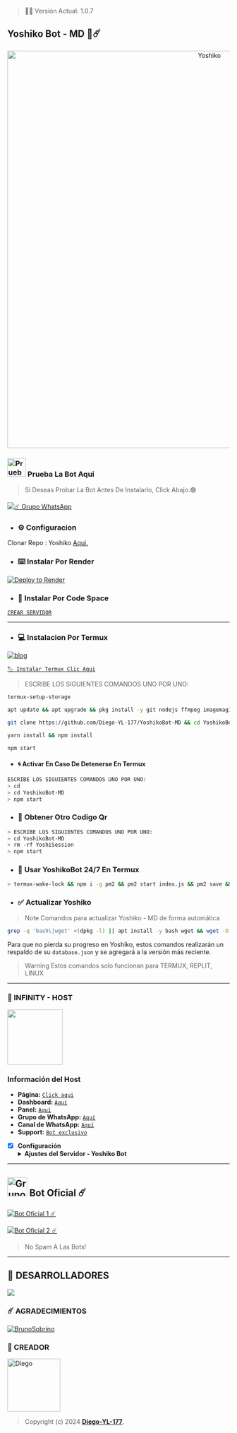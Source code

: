> 🚀🌸 Versión Actual: 1.0.7

## Yoshiko Bot - MD 🌸☄️

<p align="center">
<img src= "https://telegra.ph/file/b3bad1d59a301c8d5c637.jpg" alt="Yoshiko" width="900"/>
</p>

### <img src="https://i.pinimg.com/originals/19/80/6e/19806e91932e6054965fc83b85241270.gif" alt="Prueba La Bot Aqui" width="42" height="42"> Prueba La Bot Aqui

> Si Deseas Probar La Bot Antes De Instalarlo, Click Abajo.🟢

<a href="https://chat.whatsapp.com/Eaa9JFA53ps7WHMv2VHbO9"><img alt="☄️ Grupo WhatsApp" src="https://img.shields.io/badge/Grupo-Yoshiko-FF00FF?style=for-the-badge&logo=whatsapp&logoColor=white"/></a>


- ### ⚙️ Configuracion
 Clonar Repo : Yoshiko [Aqui.](https://github.com/Diego-YL-177/YoshikoBot-MD/fork)


- ###  ⌨️ Instalar Por Render

[![Deploy to Render](https://render.com/images/deploy-to-render-button.svg)](https://dashboard.render.com/blueprint/new?repo=https%3A%2F%2Fgithub.com%2Diego-YL-177%YoshikoBot-MD) 

- ### 📱 Instalar Por Code Space

[`CREAR SERVIDOR`](https://github.com/codespaces/new?skip_quickstart=true&machine=basicLinux32gb&repo=738341999&ref=master&geo=UsEast)
***

- ### 💻 Instalacion Por Termux

[![blog](https://img.shields.io/badge/Instalacion-Yoshiko-FFFF00?style=for-the-badge&logo=youtube&logoColor=white)
](https://youtu.be/9-v4XwMTJYE?si=STdO2GwZR1GAmXfA)

[`🏷 Instalar Termux Clic Aqui`](https://www.mediafire.com/file/3hsvi3xkpq3a64o/termux_118.apk/file)

> ESCRIBE LOS SIGUIENTES COMANDOS UNO POR UNO:

```bash
termux-setup-storage
```
```bash
apt update && apt upgrade && pkg install -y git nodejs ffmpeg imagemagick yarn
```
```bash
git clone https://github.com/Diego-YL-177/YoshikoBot-MD && cd YoshikoBot-MD
```
```bash
yarn install && npm install
```
```bash
npm start
```

- #### 🌀 Activar En Caso De Detenerse En Termux
```bash
ESCRIBE LOS SIGUIENTES COMANDOS UNO POR UNO:
> cd 
> cd YoshikoBot-MD
> npm start
```

- ### 🌻 Obtener Otro Codigo Qr 
```bash
> ESCRIBE LOS SIGUIENTES COMANDOS UNO POR UNO:
> cd YoshikoBot-MD
> rm -rf YoshiSession
> npm start
```

- ### 🚀 Usar YoshikoBot 24/7 En Termux 
```bash
> termux-wake-lock && npm i -g pm2 && pm2 start index.js && pm2 save && pm2 logs 
``` 
- ### ✅️ Actualizar Yoshiko 
> Note Comandos para actualizar Yoshiko - MD de forma automática
```bash
grep -q 'bash\|wget' <(dpkg -l) || apt install -y bash wget && wget -O - https://raw.githubusercontent.com/Diego-YL-177/YoshikoBot-MD/master/update.sh | bash
```
Para que no pierda su progreso en Yoshiko, estos comandos realizarán un respaldo de su `database.json` y se agregará a la versión más reciente.

> Warning Estos comandos solo funcionan para TERMUX, REPLIT, LINUX

***


### 🚩 INFINITY - HOST
<a href="https://dashboard.infinitywa.xyz"><img src="https://qu.ax/TPhh.jpg" height="125px"></a>
### Información del Host

- **Página:** [`Click aqui`](https://dashboard.infinitywa.xyz)
- **Dashboard:** [`Aquí`](https://dashboard.infinitywa.xyz)
- **Panel:** [`Aquí`](https://live.panel-infinitywa.store)
- **Grupo de WhatsApp:** [`Aquí`](https://chat.whatsapp.com/GQ82mPnSYnm0XL2hLPk7FV)
- **Canal de WhatsApp:** [`Aquí`](https://whatsapp.com/channel/0029Va4QjH7DeON0ePwzjS1A)
- **Support:** [`Bot exclusivo`](https://wa.me/message/FETBF7YBO37CG1)

- [x] **Configuración** <details><summary>**Ajustes del Servidor - Yoshiko Bot**</summary><img src="https://telegra.ph/file/663a591855de5bd01b7ae.jpg"></details>

***

## <img src="https://static.wikia.nocookie.net/nyancat/images/d/d3/Nyan-cat.gif/revision/latest/scale-to-width-down/400?cb=20131231222500&path-prefix=es" alt="Grupo" width="45" height="43"> Bot Oficial ☄️

<a href="https://wa.me/50232432639?text=!menu"><img alt="Bot Oficial 1 ☄️" src="https://img.shields.io/badge/Bot - Oficial 1-00FFFF?style=for-the-badge&logo=whatsapp&logoColor=white"/></a>

<a href="https://wa.me/50250969900?text=!menu"><img alt="Bot Oficial 2 ☄️" src="https://img.shields.io/badge/Bot - Oficial 2-00FFFF?style=for-the-badge&logo=whatsapp&logoColor=white"/></a>


> No Spam A Las Bots!
---------

## 🌟 DESARROLLADORES
<a href="https://github.com/Diego-YL-177/YoshikoBot-MD/graphs/contributors">
<img src="https://contrib.rocks/image?repo=Diego-YL-177/YoshikoBot-MD" /> 
</a>

### ☄️ AGRADECIMIENTOS
[![BrunoSobrino](https://github.com/BrunoSobrino.png?size=80)](https://github.com/BrunoSobrino) 

### 👑 CREADOR 
<a
href="https://github.com/Diego-YL-177"><img src="https://github.com/Diego-YL-177.png" width="120" height="120" alt="Diego"/></a>
> Copyright (c) 2024 **[Diego-YL-177](https://github.com/Diego-YL-177/YoshikoBot-MD/blob/master/LICENSE)**.
